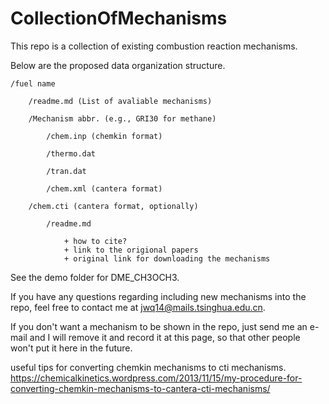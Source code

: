 # CollectionOfMechanisms

This repo is a collection of existing combustion reaction mechanisms.

Below are the proposed data organization structure.

    /fuel name
    
    	/readme.md (List of avaliable mechanisms)
    	
    	/Mechanism abbr. (e.g., GRI30 for methane)
    	
    		/chem.inp (chemkin format)	
    		
    		/thermo.dat
    		
    		/tran.dat
    				
    		/chem.xml (cantera format)
			
		/chem.cti (cantera format, optionally)
    	
    		/readme.md
  		
    			+ how to cite?
    			+ link to the origional papers
    			+ original link for downloading the mechanisms
    

See the demo folder for DME_CH3OCH3.

If you have any questions regarding including new mechanisms into the repo, feel free to contact me at jwq14@mails.tsinghua.edu.cn.

If you don't want a mechanism to be shown in the repo, just send me an e-mail and I will remove it and record it at this page, so that other people won't put it here in the future. 

useful tips for converting chemkin mechanisms to cti mechanisms. https://chemicalkinetics.wordpress.com/2013/11/15/my-procedure-for-converting-chemkin-mechanisms-to-cantera-cti-mechanisms/
